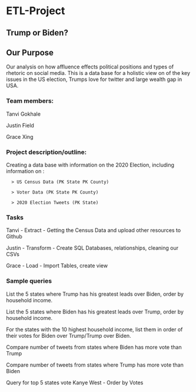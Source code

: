 # ETL-Project

## Trump or Biden? 

## Our Purpose
Our analysis on how affluence effects political positions and types of rhetoric on social media. This is a data base for a holistic view on of the key issues in the US election, Trumps love for twitter and large wealth gap in USA. 

### Team members:
Tanvi Gokhale

Justin Field

Grace Xing

### Project description/outline:
Creating a data base with information on the 2020 Election, including information on :

      > US Census Data (PK State PK County)
      
      > Voter Data (PK State PK County)
      
      > 2020 Election Tweets (PK State)

### Tasks
Tanvi - Extract - Getting the Census Data and upload other resources to Github

Justin - Transform - Create SQL Databases, relationships,  cleaning our CSVs

Grace - Load - Import Tables, create view


### Sample queries 
List the 5 states where Trump has his greatest leads over Biden, order by household income.

List the 5 states where Biden has his greatest leads over Trump, order by household income.

For the states with the 10 highest household income, list them in order of their votes for Biden over Trump/Trump over Biden.

Compare number of tweets from states where Biden has more vote than Trump

Compare number of tweets from states where Trump has more vote than Biden

Query for top 5 states vote Kanye West - Order by Votes

